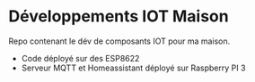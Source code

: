 # Développements IOT Maison
Repo contenant le dév de composants IOT pour ma maison.

* Code déployé sur des ESP8622
* Serveur MQTT et Homeassistant déployé sur Raspberry PI 3